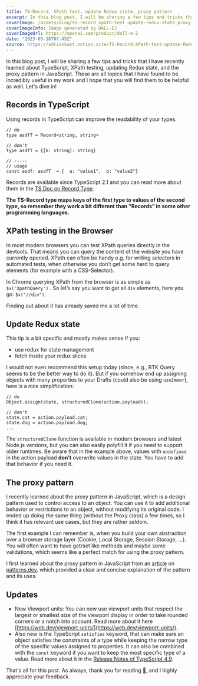 ```yaml
---
title: TS-Record, XPath test, update Redux state, proxy pattern
excerpt: In this blog post, I will be sharing a few tips and tricks that I have recently learned about TypeScript, XPath testing, updating Redux state, and the proxy pattern in JavaScript. These are all topics that I have found to be incredibly useful in my work and I hope that you will find them to be helpful as well.
coverImage: /assets/blog/ts-record_xpath-test_update-redux-state_proxy-pattern/cover.png
coverImageInfo: Image generated by DALL-E2
coverImageUrl: https://openai.com/product/dall-e-2
date: "2023-03-16T07:45Z"
source: https://adriankast.notion.site/TS-Record-XPath-test-update-Redux-state-proxy-pattern-25841fedd3254e7295e4f5f784a0cae4
---
```


In this blog post, I will be sharing a few tips and tricks that I have recently learned about TypeScript, XPath testing, updating Redux state, and the proxy pattern in JavaScript. These are all topics that I have found to be incredibly useful in my work and I hope that you will find them to be helpful as well.
Let's dive in!

## Records in TypeScript

Using records in TypeScript can improve the readability of your types.

```tsx
// do
type asdfT = Record<string, string>

// don't
type asdfT = {[k: string]: string}

// -----
// usage 
const asdf: asdfT  = {  a: "value1",  b: "value2"}
```

Records are available since TypeScript 2.1 and you can read more about them in the [TS Doc on Record Type](https://www.typescriptlang.org/docs/handbook/utility-types.html#recordkeys-type).

**The TS-Record type maps keys of the first type to values of the second type, so remember they work a bit different than “Records” in some other programming languages.**

## XPath testing in the Browser

In most modern browsers you can test XPath queries directly in the devtools. That means you can query the content of the website you have currently opened. XPath can often be handy e.g. for writing selectors in automated tests, when otherwise you don’t get some hard to query elements (for example with a CSS-Selector).

In Chrome querying XPath from the browser is as simple as `$x('XpathQuery')` . So let’s say you want to get all `div` elements, here you go: `$x("//div")`.

Finding out about it has already saved me a lot of time.

## Update Redux state

This tip is a bit specific and mostly makes sense if you:

- use redux for state management
- fetch inside your redux slices

I would not even recommend this setup today (since, e.g., RTK Query seems to be the better way to do it). But if you somehow end up assigning objects with many properties to your Drafts (could also be using `useImmer`), here is a nice simplification:

```tsx
// do
Object.assign(state, structuredClone(action.payload));

// don't
state.cat = action.payload.cat;
state.dog = action.payload.dog;
...
```

The `structuredClone` function is available in modern browsers and latest Node.js versions, but you can also easily polyfill it if you need to support older runtimes. Be aware that in the example above, values with `undefined` in the action payload **don’t** overwrite values in the state. You have to add that behavior if you need it.

## The proxy pattern

I recently learned about the proxy pattern in JavaScript, which is a design pattern used to control access to an object. You can use it to add additional behavior or restrictions to an object, without modifying its original code. I ended up doing the same thing (without the Proxy class) a few times, so I think it has relevant use cases, but they are rather seldom.

The first example I can remember is, when you build your own abstraction over a browser storage layer (Cookie, Local Storage, Session Storage, …). You will often want to have get/set like methods and maybe some validations, which seems like a perfect match for using the proxy pattern.

I first learned about the proxy pattern in JavaScript from an [article](https://www.patterns.dev/posts/proxy-pattern/) on [patterns.dev](http://patterns.dev), which provided a clear and concise explanation of the pattern and its uses.

## Updates

- New Viewport units: You can now use viewport units that respect the largest or smallest size of the viewport display in order to take rounded corners or a notch into account. Read more about it here [https://web.dev/viewport-units/](https://web.dev/viewport-units/).
- Also new is the TypeScript `satisfies` keyword, that can make sure an object satisfies the constraints of a type while keeping the narrow type of the specific values assigned to properties. It can also be combined with the `const` keyword if you want to keep the most specific type of a value. Read more about it in the [Release Notes of TypeScript 4.9](https://www.typescriptlang.org/docs/handbook/release-notes/typescript-4-9.html).

That's all for this post. As always, thank you for reading 🙏, and I highly appreciate your feedback.